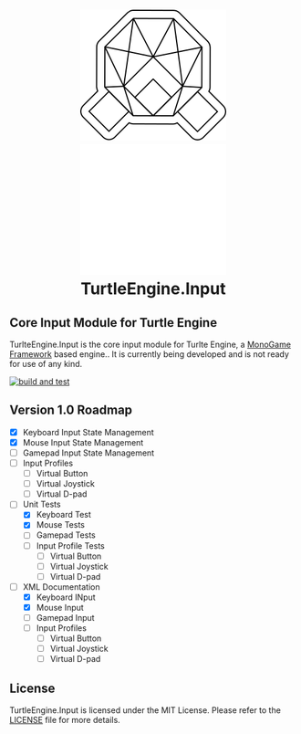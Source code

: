 <h1 align="center">
<img src="https://raw.githubusercontent.com/AristurtleDev/Branding/main/imgs/aristurtle-logo/aristurtle-logo-256-dark.png#gh-light-mode-only" alt="Aristurtle" width="256">
<img src="https://raw.githubusercontent.com/AristurtleDev/Branding/main/imgs/aristurtle-logo/aristurtle-logo-256-light.png#gh-dark-mode-only" alt="Aristurtle" width="256">
<br/>
TurtleEngine.Input
</h1>

## Core Input Module for Turtle Engine
TurlteEngine.Input is the core input module for Turlte Engine, a [MonoGame Framework](https://monogame.net) based engine..  It is currently being developed and is not ready for use of any kind.

[![build and test](https://github.com/TurtleEngine/TurtleEngine.Input/actions/workflows/build-and-test.yml/badge.svg)](https://github.com/TurtleEngine/TurtleEngine.Input/actions/workflows/build-and-test.yml)

## Version 1.0 Roadmap
- [x] Keyboard Input State Management
- [x] Mouse Input State Management
- [ ] Gamepad Input State Management
- [ ] Input Profiles
    - [ ] Virtual Button
    - [ ] Virtual Joystick
    - [ ] Virtual D-pad
- [ ] Unit Tests
    - [x] Keyboard Test
    - [x] Mouse Tests
    - [ ] Gamepad Tests
    - [ ] Input Profile Tests
        - [ ] Virtual Button
        - [ ] Virtual Joystick
        - [ ] Virtual D-pad
- [ ] XML Documentation
    - [x] Keyboard INput
    - [x] Mouse Input
    - [ ] Gamepad Input
    - [ ] Input Profiles
        - [ ] Virtual Button
        - [ ] Virtual Joystick
        - [ ] Virtual D-pad

## License
TurtleEngine.Input is licensed under the MIT License. Please refer to the [LICENSE](LICENSE) file for more details.
